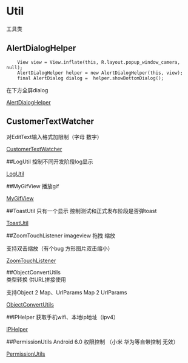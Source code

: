 # Util
工具类
## AlertDialogHelper
    	View view = View.inflate(this, R.layout.popup_window_camera, null);
		AlertDialogHelper helper = new AlertDialogHelper(this, view);
		final AlertDialog dialog =  helper.showBottomDialog();
在下方全屏dialog

[AlertDialogHelper](https://github.com/oo1993448102/Util/blob/master/AlertDialogHelper.java)

## CustomerTextWatcher
对EditText输入格式加限制（字母 数字）

[CustomerTextWatcher](https://github.com/oo1993448102/Util/blob/master/CustomerTextWatcher.java)

##LogUtil
控制不同开发阶段log显示

[LogUtil](https://github.com/oo1993448102/Util/blob/master/LogUtil.java)

##MyGifView
播放gif

[MyGifView](https://github.com/oo1993448102/Util/blob/master/MyGifView.java)

##ToastUtil
只有一个显示 控制测试和正式发布阶段是否弹toast

[ToastUtil](https://github.com/oo1993448102/Util/blob/master/ToastUtil.java)

##ZoomTouchListener
imageview 拖拽 缩放 

支持双击缩放（有个bug 方形图片双击缩小）

[ZoomTouchListener](https://github.com/oo1993448102/Util/blob/master/ZoomTouchListener.java)

##ObjectConvertUtils  
类型转换 供URL拼接使用

支持Object 2 Map、UrlParams
Map 2 UrlParams

[ObjectConvertUtils](https://github.com/oo1993448102/Util/blob/master/ObjectConvertUtils.java)

##IPHelper
获取手机wifi、本地ip地址（ipv4）

[IPHelper](https://github.com/oo1993448102/Util/blob/master/IPHelper.java)

##PermissionUtils
Android 6.0 权限控制 （小米 华为等自带控制 无效）

[PermissionUtils](https://github.com/oo1993448102/Util/blob/master/PermissionUtils.java)
